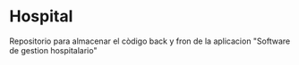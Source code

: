 # Hospital
Repositorio para almacenar el còdigo back y fron de la aplicacion "Software de gestion hospitalario"
